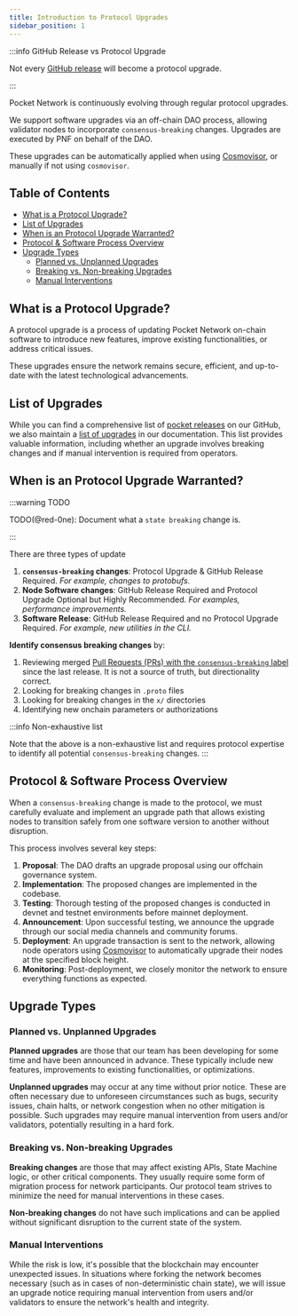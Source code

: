 ```yaml
---
title: Introduction to Protocol Upgrades
sidebar_position: 1
---
```


:::info GitHub Release vs Protocol Upgrade

Not every [GitHub release](https://github.com/pokt-network/poktroll/releases) will become a protocol upgrade.

:::

Pocket Network is continuously evolving through regular protocol upgrades.

We support software upgrades via an off-chain DAO process, allowing validator nodes
to incorporate `consensus-breaking` changes. Upgrades are executed by PNF on behalf of the DAO.

These upgrades can be automatically applied when using [Cosmovisor](../walkthroughs/full_node_walkthrough.md),
or manually if not using `cosmovisor`.

## Table of Contents <!-- omit in toc -->

- [What is a Protocol Upgrade?](#what-is-a-protocol-upgrade)
- [List of Upgrades](#list-of-upgrades)
- [When is an Protocol Upgrade Warranted?](#when-is-an-protocol-upgrade-warranted)
- [Protocol \& Software Process Overview](#protocol--software-process-overview)
- [Upgrade Types](#upgrade-types)
  - [Planned vs. Unplanned Upgrades](#planned-vs-unplanned-upgrades)
  - [Breaking vs. Non-breaking Upgrades](#breaking-vs-non-breaking-upgrades)
  - [Manual Interventions](#manual-interventions)

## What is a Protocol Upgrade?

A protocol upgrade is a process of updating Pocket Network on-chain software to
introduce new features, improve existing functionalities, or address critical issues.

These upgrades ensure the network remains secure, efficient, and up-to-date with the latest technological advancements.

## List of Upgrades

While you can find a comprehensive list of [pocket releases](https://github.com/pokt-network/poktroll/releases) on our GitHub, we also maintain a [list of upgrades](4_upgrade_list.md) in our documentation. This list provides valuable information, including whether an upgrade involves breaking changes and if manual intervention is required from operators.

## When is an Protocol Upgrade Warranted?

:::warning TODO

TODO(@red-0ne): Document what a `state breaking` change is.

:::

There are three types of update

1. **`consensus-breaking` changes**: Protocol Upgrade & GitHub Release Required. _For example, changes to protobufs._
2. **Node Software changes**: GitHub Release Required and Protocol Upgrade Optional but Highly Recommended. _For examples, performance improvements._
3. **Software Release**: GitHub Release Required and no Protocol Upgrade Required. _For example, new utilities in the CLI._

**Identify consensus breaking changes** by:

1. Reviewing merged [Pull Requests (PRs) with the `consensus-breaking` label](https://github.com/pokt-network/poktroll/issues?q=label%3Aconsensus-breaking+) since the last release. It is not a source of truth, but directionality correct.
2. Looking for breaking changes in `.proto` files
3. Looking for breaking changes in the `x/` directories
4. Identifying new onchain parameters or authorizations

:::info Non-exhaustive list

Note that the above is a non-exhaustive list and requires protocol expertise to identify all potential `consensus-breaking` changes.
:::

## Protocol & Software Process Overview

When a `consensus-breaking` change is made to the protocol, we must carefully evaluate and implement an upgrade path that
allows existing nodes to transition safely from one software version to another without disruption.

This process involves several key steps:

1. **Proposal**: The DAO drafts an upgrade proposal using our offchain governance system.
2. **Implementation**: The proposed changes are implemented in the codebase.
3. **Testing**: Thorough testing of the proposed changes is conducted in devnet and testnet environments before mainnet deployment.
4. **Announcement**: Upon successful testing, we announce the upgrade through our social media channels and community forums.
5. **Deployment**: An upgrade transaction is sent to the network, allowing node operators using [Cosmovisor](../walkthroughs/full_node_walkthrough.md) to automatically upgrade their nodes at the specified block height.
6. **Monitoring**: Post-deployment, we closely monitor the network to ensure everything functions as expected.

## Upgrade Types

### Planned vs. Unplanned Upgrades

**Planned upgrades** are those that our team has been developing for some time and have been announced in advance.
These typically include new features, improvements to existing functionalities, or optimizations.

**Unplanned upgrades** may occur at any time without prior notice.
These are often necessary due to unforeseen circumstances such as bugs, security issues, chain halts, or network congestion when no other mitigation is possible.
Such upgrades may require manual intervention from users and/or validators, potentially resulting in a hard fork.

### Breaking vs. Non-breaking Upgrades

**Breaking changes** are those that may affect existing APIs, State Machine logic, or other critical components.
They usually require some form of migration process for network participants.
Our protocol team strives to minimize the need for manual interventions in these cases.

**Non-breaking changes** do not have such implications and can be applied without significant disruption to the current state of the system.

### Manual Interventions

While the risk is low, it's possible that the blockchain may encounter unexpected issues.
In situations where forking the network becomes necessary (such as in cases of non-deterministic chain state), we will issue an upgrade notice requiring manual intervention from users and/or validators to ensure the network's health and integrity.
